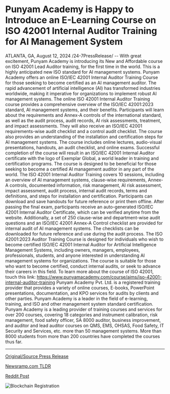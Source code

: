 # Punyam Academy is Happy to Introduce an E-Learning Course on ISO 42001 Internal Auditor Training for AI Management System

ATLANTA, GA, August 12, 2024 /24-7PressRelease/ -- With great excitement, Punyam Academy is introducing its New and Affordable course on ISO 42001 Lead Auditor training, for the first time in the world. This is a highly anticipated new ISO standard for AI management systems. Punyam Academy offers an online ISO/IEC 42001 Internal Auditor Training Course for those seeking to become certified as an AI management auditor. The rapid advancement of artificial intelligence (AI) has transformed industries worldwide, making it imperative for organizations to implement robust AI management systems.   The online ISO 42001 Internal Auditor Training course provides a comprehensive overview of the ISO/IEC 42001:2023 standard, AI management systems, and their benefits. Participants will learn about the requirements and Annex-A controls of the international standard, as well as the audit process, audit records, AI risk assessments, treatment, and impact assessments. They will also receive an ISO/IEC 42001 requirements-wise audit checklist and a control audit checklist. The course also provides an understanding of the installation and certification steps for AI management systems. The course includes online lectures, audio-visual presentations, handouts, an audit checklist, and online exams. Successful completion of the course will result in an ISO/IEC 42001 Internal Auditor certificate with the logo of Exemplar Global, a world leader in training and certification programs. The course is designed to be beneficial for those seeking to become a certified AI management auditor in any part of the world.  The ISO 42001 Internal Auditor Training covers 10 sessions, including an overview of AI management systems, clause-wise requirements, Annex-A controls, documented information, risk management, AI risk assessment, impact assessment, audit process, internal audit records, terms and definitions, and steps for installation and certification. Participants can download and save handouts for future reference or print them offline. After passing the final exam, participants receive an auto-generated ISO/IEC 42001 Internal Auditor Certificate, which can be verified anytime from the website. Additionally, a set of 250 clause-wise and department-wise audit questions and an ISO/IEC 42001 Annex-A Control checklist are provided for internal audit of AI management systems. The checklists can be downloaded for future reference and use during the audit process.  The ISO 42001:2023 Auditor Training Course is designed for individuals who wish to become certified ISO/IEC 42001 Internal Auditor for Artificial Intelligence Management Systems, including owners, managers, employees, professionals, students, and anyone interested in understanding AI management systems for organizations. The course is suitable for those who want to become certified, conduct internal audits, or seek to advance their careers in this field. To learn more about the course of ISO 42001, touch this link: https://www.punyamacademy.com/course/aims/iso-42001-internal-auditor-training  Punyam Academy Pvt. Ltd. is a registered training provider that provides a variety of online courses, E-books, PowerPoint presentations, documentation, and KPO services for audits by clients and other parties. Punyam Academy is a leader in the field of e-learning, training, and ISO and other management system standard certification. Punyam Academy is a leading provider of training courses and services for over 200 courses, covering 18 categories and instrument calibration, risk management, food safety officer, SA 8000 auditor, business improvement, and auditor and lead auditor courses on QMS, EMS, OHSAS, Food Safety, IT Security and Services, etc. more than 50 management systems. More than 8000 students from more than 200 countries have completed the courses thus far. 

---

[Original/Source Press Release](https://www.24-7pressrelease.com/press-release/513307/punyam-academy-is-happy-to-introduce-an-e-learning-course-on-iso-42001-internal-auditor-training-for-ai-management-system)
                    

[Newsramp.com TLDR](None) 



[Reddit Post](https://www.reddit.com/r/newsramp/comments/1eq7ank/punyam_academy_launches_groundbreaking_iso_42001/) 



![Blockchain Registration](https://cdn.newsramp.app/24-7PressRelease/qrcode/248/12/pearfD1S.webp)